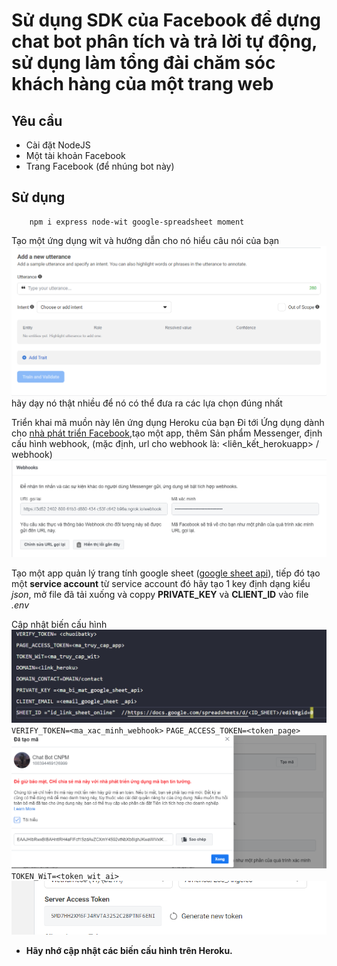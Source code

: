 # Sử dụng SDK của Facebook để dựng chat bot phân tích và trả lời tự động, sử dụng làm tổng đài chăm sóc khách hàng của một trang web

## Yêu cầu

-   Cài đặt NodeJS
-   Một tài khoản Facebook
-   Trang Facebook (để nhúng bot này)

## Sử dụng
```
    npm i express node-wit google-spreadsheet moment
```
Tạo một ứng dụng wit và hướng dẫn cho nó hiểu câu nói của bạn
![](src/readme_img/trainbot.png) hãy dạy nó thật nhiều để nó có thể đưa ra các lựa chọn đúng nhất

Triển khai mã muồn này lên ứng dụng Heroku của bạn
Đi tới Ứng dụng dành cho [nhà phát triển Facebook](https://developers.facebook.com/apps/),tạo một app, thêm Sản phẩm Messenger, định cấu hình webhook, (mặc định, url cho webhook là: <liên_kết_herokuapp> / webhook)
    ![](src/readme_img/configwebhook.png)

Tạo một app quản lý trang tính google sheet ([google sheet api](https://console.cloud.google.com/)), tiếp đó tạo một **service account** từ service account đó hãy tạo 1 key định dạng kiểu *json*, mở file đã tải xuống và coppy **PRIVATE_KEY** và **CLIENT_ID** vào file *.env*

Cập nhật biến cấu hình 
    ![](src/readme_img/env.png)
    ```VERIFY_TOKEN=<ma_xac_minh_webhook>```
    ```PAGE_ACCESS_TOKEN=<token_page>```
    ![](src/readme_img/tokenpage.png)
    ```TOKEN_WiT=<token_wit_ai>```
    ![](src/readme_img/wittoken.png)
-   **Hãy nhớ cập nhật các biến cấu hình trên Heroku.**
